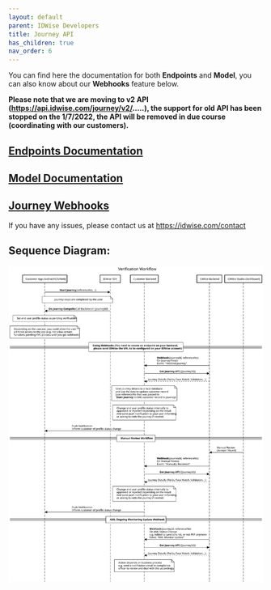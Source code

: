 ```yaml
---
layout: default
parent: IDWise Developers
title: Journey API
has_children: true
nav_order: 6
---
```





You can find here the documentation for both **Endpoints** and **Model**, you can also know about our **Webhooks** feature below.

**Please note that we are moving to v2 API (https://api.idwise.com/journey/v2/.....), the support for old API has been stopped on the 1/7/2022, the API will be removed in due course (coordinating with our customers).**

## [Endpoints Documentation](https://idwi.se/journey-api-v2)

## [Model Documentation](https://idwi.se/journey-model-v2)

## [Journey Webhooks](https://idwi.se/webhooks)

If you have any issues, please contact us at https://idwise.com/contact

## Sequence Diagram:

![download (3)](https://raw.githubusercontent.com/idwise/idwise.github.io/main/assets/api-seq-diagram.svg)
